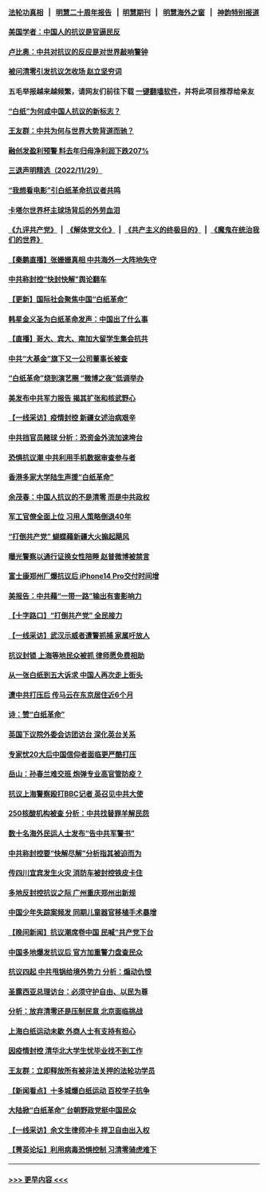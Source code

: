 #### [法轮功真相](https://github.com/gfw-breaker/truth/blob/master/README.md?t=0) &nbsp;&nbsp;|&nbsp;&nbsp; [明慧二十周年报告](https://github.com/gfw-breaker/mh-reports/blob/master/README.md?t=0) &nbsp;&nbsp;|&nbsp;&nbsp;[明慧期刊](https://github.com/gfw-breaker/mh-qikan) &nbsp;&nbsp;|&nbsp;&nbsp; [明慧海外之窗](https://github.com/gfw-breaker/mh-news/blob/master/README.md?t=0) &nbsp;&nbsp;|&nbsp;&nbsp; [神韵特别报道](https://github.com/gfw-breaker/mh-news/blob/master/shenyun.md?t=0)
#### [美国学者：中国人的抗议是官逼民反](../pages/nsc413/n13875852.md?t=11301601) 
#### [卢比奥：中共对抗议的反应是对世界敲响警钟](../pages/nsc413/n13875828.md?t=11301601) 
#### [被问清零引发抗议怎收场 赵立坚穷词](../pages/nsc413/n13875757.md?t=11301601) 
#### 五毛举报越来越频繁，请网友们前往下载 [一键翻墙软件](https://github.com/gfw-breaker/ssr-accounts)，并将此项目推荐给亲友
#### [“白纸”为何成中国人抗议的新标志？](../pages/nsc413/n13875761.md?t=11301601) 
#### [王友群：中共为何与世界大势背道而驰？](../pages/nsc413/n13875638.md?t=11301601) 
#### [融创发盈利预警 料去年归母净利润下跌207%](../pages/nsc413/n13875705.md?t=11301601) 
#### [三退声明精选（2022/11/29）](../pages/nsc413/n13875760.md?t=11301601) 
#### [“我想看电影”引白纸革命抗议者共鸣](../pages/nsc413/n13875742.md?t=11301601) 
#### [卡塔尔世界杯主球场背后的外劳血泪](../pages/nsc413/n13875681.md?t=11301601) 
#### [《九评共产党》](https://github.com/begood0513/9ping.md/blob/master/README.md) &nbsp;|&nbsp; [《解体党文化》](../../../../jtdwh.md/blob/master/README.md)  &nbsp;|&nbsp; [《共产主义的终极目的》](../../../../gczydzjmd.md/blob/master/README.md) &nbsp;|&nbsp; [《魔鬼在统治我们的世界》](../../../../mgztzwmdsj.md/blob/master/README.md) 
#### [【秦鹏直播】张姗姗真相 中共海外一大阵地失守](../pages/nsc413/n13875626.md?t=11301601) 
#### [中共称封控“快封快解”舆论翻车](../pages/nsc413/n13875668.md?t=11301601) 
#### [【更新】国际社会聚焦中国“白纸革命”](../pages/nsc413/n13875376.md?t=11301601) 
#### [韩星金义圣为白纸革命发声：中国出了什么事](../pages/nsc413/n13875645.md?t=11301601) 
#### [【直播】哥大、宾大、南加大留学生集会抗共](../pages/nsc413/n13875540.md?t=11301601) 
#### [中共“大基金”旗下又一公司董事长被查](../pages/nsc413/n13875610.md?t=11301601) 
#### [“白纸革命”烧到演艺圈 “微博之夜”低调举办](../pages/nsc413/n13875558.md?t=11301601) 
#### [美发布中共军力报告 揭其扩张和核武野心](../pages/nsc413/n13875585.md?t=11301601) 
#### [【一线采访】疫情封控 新疆女述治病艰辛](../pages/nsc413/n13875400.md?t=11301601) 
#### [中共挡官员赌球 分析：恐资金外流加速垮台](../pages/nsc413/n13875242.md?t=11301601) 
#### [恐惧抗议潮 中共利用手机数据审查参与者](../pages/nsc413/n13875552.md?t=11301601) 
#### [香港多家大学陆生声援“白纸革命”](../pages/nsc413/n13875553.md?t=11301601) 
#### [余茂春：中国人抗议的不是清零 而是中共政权](../pages/nsc413/n13875591.md?t=11301601) 
#### [军工官僚全面上位 习用人策略倒退40年](../pages/nsc413/n13875068.md?t=11301601) 
#### [“打倒共产党” 蝴蝶藉新疆大火搧起飓风](../pages/nsc413/n13875241.md?t=11301601) 
#### [曝光警察以通行证换女性陪睡 赵普微博被禁言](../pages/nsc413/n13875549.md?t=11301601) 
#### [富士康郑州厂爆抗议后 iPhone14 Pro交付时间增](../pages/nsc413/n13875519.md?t=11301601) 
#### [美报告：中共藉“一带一路”输出有害影响力](../pages/nsc413/n13875278.md?t=11301601) 
#### [【十字路口】“打倒共产党” 全民接力](../pages/nsc413/n13875475.md?t=11301601) 
#### [【一线采访】武汉示威者遭警抓捕 家属吁放人](../pages/nsc413/n13875391.md?t=11301601) 
#### [抗议封锁 上海等地民众被抓 律师愿免费相助](../pages/nsc413/n13875401.md?t=11301601) 
#### [从一张白纸到五大诉求 中国人再次走上街头](../pages/nsc413/n13874898.md?t=11301601) 
#### [遭中共打压后 传马云在东京居住近6个月](../pages/nsc413/n13875526.md?t=11301601) 
#### [诗：赞“白纸革命”](../pages/nsc413/n13875530.md?t=11301601) 
#### [英国下议院外委会访团访台 深化英台关系](../pages/nsc413/n13875499.md?t=11301601) 
#### [专家忧20大后中国信仰者面临更严酷打压](../pages/nsc413/n13874993.md?t=11301601) 
#### [岳山：孙春兰难交班 炮弹专业高官管防疫？](../pages/nsc413/n13875285.md?t=11301601) 
#### [抗议上海警察殴打BBC记者 英召见中共大使](../pages/nsc413/n13875474.md?t=11301601) 
#### [250核酸机构被查 分析：中共找替罪羊解民怨](../pages/nsc413/n13875428.md?t=11301601) 
#### [数十名海外民运人士发布“告中共军警书”](../pages/nsc413/n13875402.md?t=11301601) 
#### [中共称封控要“快解尽解”分析指其被迫而为](../pages/nsc413/n13875383.md?t=11301601) 
#### [传四川宜宾发生火灾 消防车被封控铁皮卡住](../pages/nsc413/n13875316.md?t=11301601) 
#### [多地反封控抗议之际 广州重庆郑州出新规](../pages/nsc413/n13875328.md?t=11301601) 
#### [中国少年失踪案频发 同期儿童器官移植手术暴增](../pages/nsc413/n13875323.md?t=11301601) 
#### [【晚间新闻】抗议潮席卷中国 民喊“共产党下台](../pages/nsc413/n13875348.md?t=11301601) 
#### [中国多地爆发抗议后 官方加重警力盘查民众](../pages/nsc413/n13875017.md?t=11301601) 
#### [抗议四起 中共甩锅给境外势力 分析：煽动仇恨](../pages/nsc413/n13875072.md?t=11301601) 
#### [圣露西亚总理访台：必须守护自由、以民为尊](../pages/nsc413/n13875274.md?t=11301601) 
#### [分析：放弃清零还是压制民意 北京面临挑战](../pages/nsc413/n13875070.md?t=11301601) 
#### [上海白纸运动未歇 外商人士有支持有担心](../pages/nsc413/n13875220.md?t=11301601) 
#### [因疫情封控 清华北大学生忧毕业找不到工作](../pages/nsc413/n13875187.md?t=11301601) 
#### [王友群：立即释放所有被非法关押的法轮功学员](../pages/nsc413/n13874120.md?t=11301601) 
#### [【新闻看点】十多城爆白纸运动 百校学子抗争](../pages/nsc413/n13874828.md?t=11301601) 
#### [大陆掀“白纸革命” 台朝野政党挺中国民众](../pages/nsc413/n13875058.md?t=11301601) 
#### [【一线采访】余文生律师冲卡 捍卫自由出入权](../pages/nsc413/n13874967.md?t=11301601) 
#### [【菁英论坛】利用病毒恐惧控制 习清零骑虎难下](../pages/nsc413/n13875011.md?t=11301601) 

----
#### [ >>> 更早内容 <<< ](../indexes/nsc413-earlier.md)
